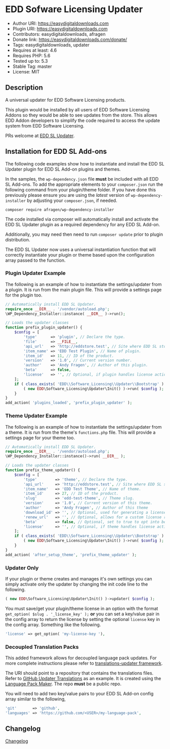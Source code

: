 # EDD Sofware Licensing Updater

* Author URI: https://easydigitaldownloads.com
* Plugin URI: https://easydigitaldownloads.com
* Contributors: easydigitaldownloads, afragen
* Donate link: https://easydigitaldownloads.com/donate/
* Tags: easydigitaldownloads, updater
* Requires at least: 4.6
* Requires PHP: 5.6
* Tested up to: 5.3
* Stable Tag: master
* License: MIT

## Description

A universal updater for EDD Software Licensing products.

This plugin would be installed by all users of EDD Software Licensing Addons so they would be able to see updates from the store. This allows EDD Addon developers to simplify the code required to access the update system from EDD Software Licensing.

PRs welcome at [EDD SL Updater](https://github.com/afragen/edd-sl-updater).

## Installation for EDD SL Add-ons

The following code examples show how to instantiate and install the EDD SL Updater plugin for EDD SL Add-on plugins and themes.

In the samples, the `wp-dependency.json` file **must** be included with all EDD SL Add-ons. To add the appropriate elements to your `composer.json` run the following command from your plugin/theme folder. If you have done this previously please ensure you are using the _latest_ version of `wp-dependency-installer` by adjusting your `composer.json`, if needed.

`composer require afragen/wp-dependency-installer`

The code installed via composer will automatically install and activate the EDD SL Updater plugin as a required dependency for any EDD SL Add-on.

Additionally, you may need then need to run `composer update` prior to plugin distribution.

The EDD SL Updater now uses a universal instantiation function that will correctly instantiate your plugin or theme based upon the configuration array passed to the function.

### Plugin Updater Example

The following is an example of how to instantiate the settings/updater from a plugin. It is run from the main plugin file. This will provide a settings page for the plugin too.

```php
// Automatically install EDD SL Updater.
require_once __DIR__ . '/vendor/autoload.php';
\WP_Dependency_Installer::instance( __DIR__ )->run();

// Loads the updater classes
function prefix_plugin_updater() {
	$config = [
		'type'      => 'plugin', // Declare the type.
		'file'      => __FILE__,
		'api_url'   => 'http://eddstore.test', // Site where EDD SL store is located.
		'item_name' => 'EDD Test Plugin', // Name of plugin.
		'item_id'   => 11, // ID of the product.
		'version'   => '1.0', // Current version number.
		'author'    => 'Andy Fragen', // Author of this plugin.
		'beta'      => false,
		'license'   => '', // Optional, if plugin handles license actions you can set license here.
	];
	if ( class_exists( 'EDD\\Software_Licensing\\Updater\\Bootstrap' ) ) {
		( new EDD\Software_Licensing\Updater\Init() )->run( $config );
	}
}
add_action( 'plugins_loaded', 'prefix_plugin_updater' );
```

### Theme Updater Example

The following is an example of how to instantiate the settings/updater from a theme. It is run from the theme's `functions.php` file. This will provide a settings page for your theme too.

```php
// Automatically install EDD SL Updater.
require_once __DIR__ . '/vendor/autoload.php';
\WP_Dependency_Installer::instance()->run( __DIR__ );

// Loads the updater classes
function prefix_theme_updater() {
	$config = [
		'type'        => 'theme', // Declare the type.
		'api_url'     => 'http://eddstore.test', // Site where EDD SL store is located.
		'item_name'   => 'EDD Test Theme', // Name of theme.
		'item_id'     => 27, // ID of the product.
		'slug'        => 'edd-test-theme', // Theme slug.
		'version'     => '1.0', // Current version of this theme.
		'author'      => 'Andy Fragen', // Author of this theme
		'download_id' => '', // Optional, used for generating a license renewal link.
		'renew_url'   => '', // Optional, allows for a custom license renewal link.
		'beta'        => false, // Optional, set to true to opt into beta versions.
		'license'     => '', // Optional, if theme handles license actions you can set license here.
	];
	if ( class_exists( 'EDD\\Software_Licensing\\Updater\\Bootstrap' ) ) {
		( new EDD\Software_Licensing\Updater\Init() )->run( $config );
	}
}
add_action( 'after_setup_theme', 'prefix_theme_updater' );
```

### Updater Only

If your plugin or theme creates and manages it's own settings you can simply activate only the updater by changing the init code line to the following.

```php
( new EDD\Software_Licensing\Updater\Init() )->updater( $config );
```

You must save/get your plugin/theme license in an option with the format `get_option( $slug . '_license_key' );` **or** you can set a key/value pair in the config array to return the license by setting the optional `license` key in the config array. Something like the following.

```php
'license' => get_option( 'my-license-key '),
```

### Decoupled Translation Packs

This added framework allows for decoupled language pack updates. For more complete instructions please refer to [translations-updater framework](https://github.com/afragen/translations-updater).

The URI should point to a repository that contains the translations files. Refer to [GitHub Updater Translations](https://github.com/afragen/github-updater-translations) as an example. It is created using the [Language Pack Maker](https://github.com/afragen/language-pack-maker). The repo **must** be a public repo.

You will need to add two key/value pairs to your EDD SL Add-on config array similar to the following,

```php
'git'       => 'github',
'languages' => 'https://github.com/<USER>/my-language-pack',
```

## Changelog
[Changelog](./CHANGES.md)
